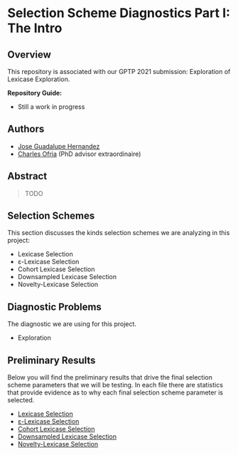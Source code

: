 # Selection Scheme Diagnostics Part I: The Intro

## Overview

This repository is associated with our GPTP 2021 submission: Exploration of Lexicase Exploration.

**Repository Guide:**
- Still a work in progress

## Authors

- [Jose Guadalupe Hernandez](https://jgh9094.github.io/)
- [Charles Ofria](http://ofria.com) (PhD advisor extraordinaire)

## Abstract

> TODO

## Selection Schemes

This section discusses the kinds selection schemes we are analyzing in this project:

- Lexicase Selection
- ε-Lexicase Selection
- Cohort Lexicase Selection
- Downsampled Lexicase Selection
- Novelty-Lexicase Selection

## Diagnostic Problems
The diagnostic we are using for this project.

- Exploration

## Preliminary Results

Below you will find the preliminary results that drive the final selection scheme parameters that we will be testing.
In each file there are statistics that provide evidence as to why each final selection scheme parameter is selected.

- [Lexicase Selection](https://jgh9094.github.io/GPTP-2021/Web/lexicase-results.html)
- [ε-Lexicase Selection](https://jgh9094.github.io/GPTP-2021/Web/epsilon-results.html)
- [Cohort Lexicase Selection](https://jgh9094.github.io/GPTP-2021/Web/cohort-results.html)
- [Downsampled Lexicase Selection](https://jgh9094.github.io/GPTP-2021/Web/down-sampled-results.html)
- [Novelty-Lexicase Selection](https://jgh9094.github.io/GPTP-2021/Web/novelty-results.html)